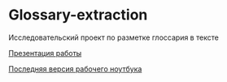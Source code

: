 # Glossary-extraction
Исследовательский проект по разметке глоссария в тексте

[Презентация работы](https://github.com/rubygitflow/Glossary-extraction/blob/main/Glossary-extraction.BocharovNV.odp)

[Последняя версия рабочего ноутбука](https://github.com/rubygitflow/Glossary-extraction/blob/main/University_of_Artificial_Intelligence_Glossary_extraction_Outside_Test_2020_v_0_12_12_11_min.ipynb)
